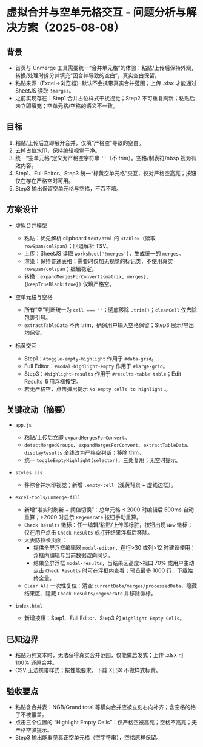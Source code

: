 # 虚拟合并与空单元格交互 - 问题分析与解决方案（2025-08-08）

## 背景
- 首页与 Unmerge 工具需要统一“合并单元格”的体验：粘贴/上传后保持外观，转换/处理时拆分并填充“因合并导致的空白”，真实空白保留。
- 粘贴来源（Excel→浏览器）默认不会携带真实合并范围；上传 .xlsx 才能通过 SheetJS 读取 `!merges`。
- 之前实现存在：Step1 合并占位样式干扰视觉；Step2 不可重复刷新；粘贴后未立即填充；空单元格/空格的语义不一致。

## 目标
1. 粘贴/上传后立即展开合并，仅填“严格空”导致的空白。
2. 去掉占位水印，保持编辑视觉干净。
3. 统一“空单元格”定义为严格空字符串 `''`（不 trim）。空格/制表符/nbsp 视为有效内容。
4. Step1、Full Editor、Step3 统一“标黄空单元格”交互，仅对严格空高亮；按钮仅在存在严格空时可用。
5. Step3 输出保留空单元格与空格，不吞不填。

## 方案设计
- 虚拟合并模型
  - 粘贴：优先解析 clipboard `text/html` 的 `<table>`（读取 `rowSpan/colSpan`）；回退解析 TSV。
  - 上传：SheetJS 读取 `worksheet['!merges']`，生成统一的 `merges`。
  - 渲染：保持普通表格；需要时仅加无视觉的标记类，不使用真实 `rowspan/colspan`；编辑稳定。
  - 转换：`expandMergesForConvert({matrix, merges}, {keepTrueBlank:true})` 仅填严格空。

- 空单元格与空格
  - 所有“空”判断统一为 `cell === ''`；彻底移除 `.trim()`；`cleanCell` 仅去除包裹引号。
  - `extractTableData` 不再 trim，确保用户输入空格保留；Step3 展示/导出均保留。

- 标黄交互
  - Step1：`#toggle-empty-highlight` 作用于 `#data-grid`。
  - Full Editor：`#modal-highlight-empty` 作用于 `#large-grid`。
  - Step3：`#highlight-results` 作用于 `#results-table table`；Edit Results 复用浮框按钮。
  - 若无严格空，点击弹出提示 `No empty cells to highlight.`。

## 关键改动（摘要）
- `app.js`
  - 粘贴/上传后立即 `expandMergesForConvert`。
  - `detectMergedGroups`、`expandMergesForConvert`、`extractTableData`、`displayResults` 全线改为严格空判断；移除 trim。
  - 统一 `toggleEmptyHighlight(selector)`，三处复用；无空时提示。
- `styles.css`
  - 移除合并水印视觉；新增 `.empty-cell`（浅黄背景 + 虚线边框）。
  
- `excel-tools/unmerge-fill`
  - 新增“准实时刷新 + 阈值切换”：总单元格 ≤ 2000 时编辑后 500ms 自动重算；>2000 时显示 `Regenerate` 按钮手动重算。
  - `Check Results` 徽标：任一编辑/粘贴/上传即标脏，按钮出现 `New` 徽标；仅在用户点击 `Check Results` 或打开结果浮框后移除。
  - 大表防拉长页面：
    - 提供全屏浮框编辑器 `modal-editor`，在行>30 或列>12 时建议使用；浮框内编辑与当前数据双向同步。
    - 结果全屏浮框 `modal-results`，当结果区高度>视口 70% 或用户主动点击 `Check Results` 时可在浮框内查看；预览最多 1000 行，下载始终全量。
  - `Clear All` 一次性复位：清空 `currentData/merges/processedData`、隐藏结果区、隐藏 `Check Results/Regenerate` 并移除徽标。
- `index.html`
  - 新增按钮：Step1、Full Editor、Step3 的 `Highlight Empty Cells`。

## 已知边界
- 粘贴为纯文本时，无法获得真实合并范围，仅能做启发式；上传 .xlsx 可 100% 还原合并。
- CSV 无法携带样式；按性能要求，下载 XLSX 不做样式标黄。

## 验收要点
- 粘贴含合并表：NGB/Grand total 等横向合并应被立刻右向补齐；含空格的格子不被覆盖。
- 点击三个位置的 “Highlight Empty Cells”：仅严格空被高亮；空格不高亮；无严格空弹提示。
- Step3 输出能看见真正空单元格（空字符串），空格原样保留。


